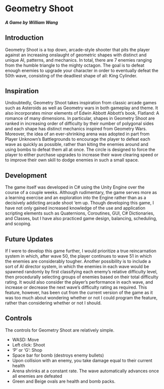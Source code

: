 # Geometry Shoot
##### A Game by William Wang
## Introduction
Geometry Shoot is a top down, arcade-style shooter that pits the player against an increasing onslaught of geometric shapes with distinct and unique AI, patterns, and mechanics. In total, there are 7 enemies ranging from the humble triangle to the mighty octagon. The goal is to defeat enough enemies to upgrade your character in order to eventually defeat the 50th wave, consisting of the deadliest shape of all: King Cylinder.

## Inspiration
Undoubtedly, Geometry Shoot takes inspiration from classic arcade games such as Asteroids as well as Geometry wars in both gameplay and theme. It also incorporates minor elements of Edwin Abbott Abbott’s book, Flatland: A romance of many dimensions. In particular, shapes in Geometry Shoot are ranked in increasing order of difficulty by their number of polygonal sides and each shape has distinct mechanics inspired from Geometry Wars. Moreover, the idea of an ever-shrinking arena was adopted in part from Player Unknown’s Battlegrounds to encourage the player to defeat each wave as quickly as possible, rather than kiting the enemies around and using bombs to defeat them all at once. The circle is designed to force the player to either purchase upgrades to increase their wave clearing speed or to improve their own skill to dodge enemies in such a small space.

## Development
The game itself was developed in C# using the Unity Engine over the course of a couple weeks. Although rudimentary, the game serves more as a learning exercise and an exploration into the Engine rather than as a decisively addicting arcade shoot ‘em up. Though developing this game, I have not only gained increased knowledge of the use and application scripting elements such as Quaternions, Coroutines, GUI, C# Dictionaries, and Classes, but I have also practiced game design, balancing, scheduling, and scoping.

## Future Updates
If I were to develop this game further, I would prioritize a true reincarnation system in which, after wave 50, the player continues to wave 51 in which the enemies are considerably tougher. Another possibility is to include a sort of AI director system, in which the enemies in each wave would be spawned randomly by first classifying each enemy’s relative difficulty level, then procedurally selecting groups of enemies based on their total difficulty rating. It would also consider the player’s performance in each wave, and increase or decrease the next wave’s difficulty rating as required. This feature, however, has been cut from the current version of the game as it was too much about wondering whether or not I could program the feature, rather than considering whether or not I should.

## Controls

The controls for Geometry Shoot are relatively simple.
* WASD: Move
* Left click: Shoot
* ‘P’ or ‘G’: Shop
* Space bar for bomb (destroys enemy bullets)
* Upon collision with an enemy, you take damage equal to their current health
* Arena shrinks at a constant rate. The wave automatically advances once all enemies are defeated
* Green and Beige ovals are health and bomb packs.
